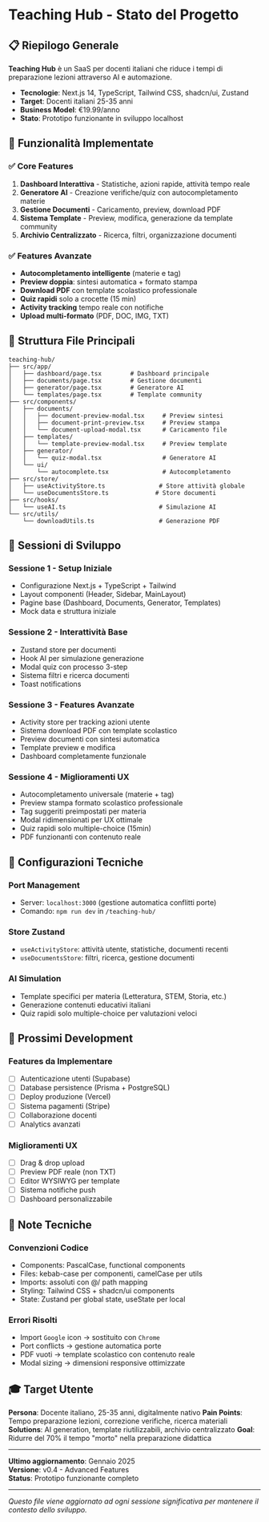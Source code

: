 # Teaching Hub - Stato del Progetto

## 📋 Riepilogo Generale
**Teaching Hub** è un SaaS per docenti italiani che riduce i tempi di preparazione lezioni attraverso AI e automazione.

- **Tecnologie**: Next.js 14, TypeScript, Tailwind CSS, shadcn/ui, Zustand
- **Target**: Docenti italiani 25-35 anni  
- **Business Model**: €19.99/anno
- **Stato**: Prototipo funzionante in sviluppo localhost

## 🚀 Funzionalità Implementate

### ✅ **Core Features**
1. **Dashboard Interattiva** - Statistiche, azioni rapide, attività tempo reale
2. **Generatore AI** - Creazione verifiche/quiz con autocompletamento materie 
3. **Gestione Documenti** - Caricamento, preview, download PDF
4. **Sistema Template** - Preview, modifica, generazione da template community
5. **Archivio Centralizzato** - Ricerca, filtri, organizzazione documenti

### ✅ **Features Avanzate**
- **Autocompletamento intelligente** (materie e tag)
- **Preview doppia**: sintesi automatica + formato stampa
- **Download PDF** con template scolastico professionale
- **Quiz rapidi** solo a crocette (15 min)
- **Activity tracking** tempo reale con notifiche
- **Upload multi-formato** (PDF, DOC, IMG, TXT)

## 📁 Struttura File Principali

```
teaching-hub/
├── src/app/
│   ├── dashboard/page.tsx        # Dashboard principale
│   ├── documents/page.tsx        # Gestione documenti  
│   ├── generator/page.tsx        # Generatore AI
│   └── templates/page.tsx        # Template community
├── src/components/
│   ├── documents/
│   │   ├── document-preview-modal.tsx     # Preview sintesi
│   │   ├── document-print-preview.tsx     # Preview stampa
│   │   └── document-upload-modal.tsx      # Caricamento file
│   ├── templates/
│   │   └── template-preview-modal.tsx     # Preview template
│   ├── generator/
│   │   └── quiz-modal.tsx                 # Generatore AI
│   └── ui/
│       └── autocomplete.tsx               # Autocompletamento
├── src/store/
│   ├── useActivityStore.ts               # Store attività globale
│   └── useDocumentsStore.ts             # Store documenti
├── src/hooks/
│   └── useAI.ts                          # Simulazione AI
└── src/utils/
    └── downloadUtils.ts                  # Generazione PDF
```

## 🎯 Sessioni di Sviluppo

### **Sessione 1** - Setup Iniziale
- Configurazione Next.js + TypeScript + Tailwind
- Layout componenti (Header, Sidebar, MainLayout)
- Pagine base (Dashboard, Documents, Generator, Templates)
- Mock data e struttura iniziale

### **Sessione 2** - Interattività Base  
- Zustand store per documenti
- Hook AI per simulazione generazione
- Modal quiz con processo 3-step
- Sistema filtri e ricerca documenti
- Toast notifications

### **Sessione 3** - Features Avanzate
- Activity store per tracking azioni utente
- Sistema download PDF con template scolastico
- Preview documenti con sintesi automatica
- Template preview e modifica
- Dashboard completamente funzionale

### **Sessione 4** - Miglioramenti UX
- Autocompletamento universale (materie + tag)
- Preview stampa formato scolastico professionale
- Tag suggeriti preimpostati per materia
- Modal ridimensionati per UX ottimale
- Quiz rapidi solo multiple-choice (15min)
- PDF funzionanti con contenuto reale

## 🔧 Configurazioni Tecniche

### **Port Management**
- Server: `localhost:3000` (gestione automatica conflitti porte)
- Comando: `npm run dev` in `/teaching-hub/`

### **Store Zustand**
- `useActivityStore`: attività utente, statistiche, documenti recenti
- `useDocumentsStore`: filtri, ricerca, gestione documenti

### **AI Simulation** 
- Template specifici per materia (Letteratura, STEM, Storia, etc.)
- Generazione contenuti educativi italiani
- Quiz rapidi solo multiple-choice per valutazioni veloci

## 🚧 Prossimi Development

### **Features da Implementare**
- [ ] Autenticazione utenti (Supabase)
- [ ] Database persistence (Prisma + PostgreSQL)
- [ ] Deploy produzione (Vercel)
- [ ] Sistema pagamenti (Stripe)
- [ ] Collaborazione docenti
- [ ] Analytics avanzati

### **Miglioramenti UX**
- [ ] Drag & drop upload
- [ ] Preview PDF reale (non TXT)
- [ ] Editor WYSIWYG per template
- [ ] Sistema notifiche push
- [ ] Dashboard personalizzabile

## 📝 Note Tecniche

### **Convenzioni Codice**
- Components: PascalCase, functional components
- Files: kebab-case per componenti, camelCase per utils
- Imports: assoluti con @/ path mapping
- Styling: Tailwind CSS + shadcn/ui components
- State: Zustand per global state, useState per local

### **Errori Risolti**
- Import `Google` icon → sostituito con `Chrome` 
- Port conflicts → gestione automatica porte
- PDF vuoti → template scolastico con contenuto reale
- Modal sizing → dimensioni responsive ottimizzate

## 🎓 Target Utente

**Persona**: Docente italiano, 25-35 anni, digitalmente nativo
**Pain Points**: Tempo preparazione lezioni, correzione verifiche, ricerca materiali
**Solutions**: AI generation, template riutilizzabili, archivio centralizzato
**Goal**: Ridurre del 70% il tempo "morto" nella preparazione didattica

---

**Ultimo aggiornamento**: Gennaio 2025  
**Versione**: v0.4 - Advanced Features  
**Status**: Prototipo funzionante completo

---

*Questo file viene aggiornato ad ogni sessione significativa per mantenere il contesto dello sviluppo.*
